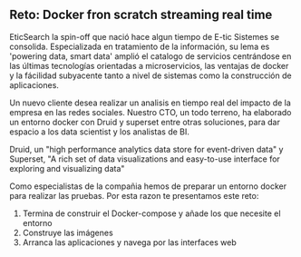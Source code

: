 ## Reto: Docker fron scratch streaming real time

EticSearch la spin-off que nació hace algun tiempo de E-tic Sistemes se consolida. Especializada en tratamiento de la información, su lema es 'powering data, smart data' amplió el catalogo de servicios centrándose en las últimas tecnologías orientadas a microservicios, las ventajas de docker y la fácilidad subyacente tanto a nivel de sistemas como la construcción de aplicaciones.

Un nuevo cliente desea realizar un analisis en tiempo real del impacto de la empresa en las redes sociales. Nuestro CTO, un todo terreno, ha elaborado un entorno docker con Druid y superset entre otras soluciones, para dar espacio a los data scientist y los analistas de BI.

Druid, un "high performance analytics data store for event-driven data" y Superset, "A rich set of data visualizations and easy-to-use interface for exploring and visualizing data"

Como especialistas de la compañia hemos de preparar un entorno docker para realizar las pruebas. Por esta razon te presentamos este reto:

1. Termina de construir el Docker-compose y añade los que necesite el entorno
2. Construye las imágenes
3. Arranca las aplicaciones y navega por las interfaces web

